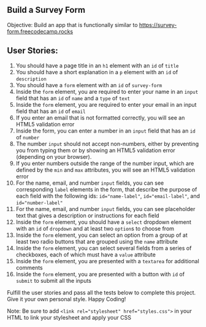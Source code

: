 ## Build a Survey Form

Objective: Build an app that is functionally similar to https://survey-form.freecodecamp.rocks

## User Stories:

01. You should have a page title in an `h1` element with an `id` of `title`
02. You should have a short explanation in a `p` element with an `id` of `description`
03. You should have a `form` element with an `id` of `survey-form`
04. Inside the `form` element, you are required to enter your name in an `input` field that has an `id` of `name` and a `type` of `text`
05. Inside the `form` element, you are required to enter your email in an input field that has an `id` of `email`
06. If you enter an email that is not formatted correctly, you will see an HTML5 validation error
07. Inside the form, you can enter a number in an `input` field that has an `id` of `number`
08. The number `input` should not accept non-numbers, either by preventing you from typing them or by showing an HTML5 validation error (depending on your browser).
09. If you enter numbers outside the range of the number input, which are defined by the `min` and `max` attributes, you will see an HTML5 validation error
10. For the name, email, and number `input` fields, you can see corresponding `label` elements in the form, that describe the purpose of each field with the following ids: `id="name-label"`, `id="email-label"`, and `id="number-label"`
11. For the name, email, and number `input` fields, you can see placeholder text that gives a description or instructions for each field
12. Inside the `form` element, you should have a `select` dropdown element with an `id` of `dropdown` and at least two `option`s to choose from
13. Inside the `form` element, you can select an option from a group of at least two radio buttons that are grouped using the `name` attribute
14. Inside the `form` element, you can select several fields from a series of checkboxes, each of which must have a `value` attribute
15. Inside the `form` element, you are presented with a `textarea` for additional comments
16. Inside the `form` element, you are presented with a button with `id` of `submit` to submit all the inputs

Fulfill the user stories and pass all the tests below to complete this project. Give it your own personal style. Happy Coding!

Note: Be sure to add `<link rel="stylesheet" href="styles.css">` in your HTML to link your stylesheet and apply your CSS
